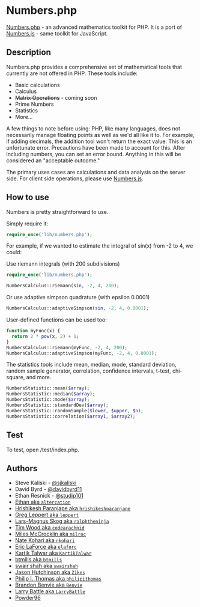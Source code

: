 # Numbers.php
[Numbers.php](https://github.com/powder96/numbers.php/) - an advanced mathematics toolkit for PHP. It is a port of [Numbers.js](https://github.com/sjkaliski/numbers.js/) - same toolkit for JavaScript.

## Description

Numbers.php provides a comprehensive set of mathematical tools that currently are not offered in PHP.  These tools include:

* Basic calculations
* Calculus
* <s>Matrix Operations</s> - coming soon
* Prime Numbers
* Statistics
* More...

A few things to note before using: PHP, like many languages, does not necessarily manage floating points as well as we'd all like it to. For example, if adding decimals, the addition tool won't return the exact value. This is an unfortunate error. Precautions have been made to account for this. After including numbers, you can set an error bound. Anything in this will be considered an "acceptable outcome."

The primary uses cases are calculations and data analysis on the server side. For client side operations, please use [Numbers.js](https://github.com/sjkaliski/numbers.js/).

## How to use

Numbers is pretty straightforward to use.

Simply require it:
```php
require_once('lib/numbers.php');
```

For example, if we wanted to estimate the integral of sin(x) from -2 to 4, we could:

Use riemann integrals (with 200 subdivisions)
```php
require_once('lib/numbers.php');

NumbersCalculus::riemann(sin, -2, 4, 200);
```

Or use adaptive simpson quadrature (with epsilon 0.0001)

```php
NumbersCalculus::adaptiveSimpson(sin, -2, 4, 0.0001);
```

User-defined functions can be used too:

```php
function myFunc(x) {
  return 2 * pow(x, 2) + 1;
}
NumbersCalculus::riemann(myFunc, -2, 4, 200);
NumbersCalculus::adaptiveSimpson(myFunc, -2, 4, 0.0001);
```

<!--
Now say we wanted to run some matrix calculations:

We can add two matrices

```javascript
var array1 = [0, 1, 2];
var array2 = [3, 4, 5];

numbers.matrix.addition(array1, array2);
```

We can transpose a matrix

```javascript
numbers.matrix.transpose(array);
```

Numbers also includes some basic prime number analysis.  We can check if a number is prime:

```javascript
//basic check
numbers.prime.simple(number);

//elliptic analysis (good for huge numbers)
numbers.prime.elliptic(number);
```
-->

The statistics tools include mean, median, mode, standard deviation, random sample generator, correlation, confidence intervals, t-test, chi-square, and more.

```php
NumbersStatistic::mean($array);
NumbersStatistic::median($array);
NumbersStatistic::mode($array);
NumbersStatistic::standardDev($array);
NumbersStatistic::randomSample($lower, $upper, $n);
NumbersStatistic::correlation($array1, $array2);
```

## Test

To test, open /test/index.php.

## Authors
* Steve Kaliski - [@sjkaliski](http://twitter.com/sjkaliski)
* David Byrd - [@davidbyrd11](http://twitter.com/davidbyrd11)
* Ethan Resnick - [@studip101](http://twitter.com/studip101)
* [Ethan aka `altercation`](https://github.com/altercation)
* [Hrishikesh Paranjape aka `hrishikeshparanjape`](https://github.com/hrishikeshparanjape)
* [Greg Leppert aka `leppert`](https://github.com/leppert)
* [Lars-Magnus Skog aka `ralphtheninja`](https://github.com/ralphtheninja)
* [Tim Wood aka `codearachnid`](https://github.com/codearachnid)
* [Miles McCrocklin aka `milroc`](https://github.com/milroc)
* [Nate Kohari aka `nkohari`](https://github.com/nkohari)
* [Eric LaForce aka `elaforc`](https://github.com/elaforc)
* [Kartik Talwar aka `KartikTalwar`](https://github.com/KartikTalwar)
* [btmills aka `btmills`](https://github.com/btmills)
* [swair shah aka `swairshah`](https://github.com/swairshah)
* [Jason Hutchinson aka `Zikes`](https://github.com/Zikes)
* [Philip I. Thomas aka `philipithomas`](https://github.com/philipithomas)
* [Brandon Benvie aka `Benvie`](https://github.com/Benvie)
* [Larry Battle aka `LarryBattle`](https://github.com/LarryBattle)
* [Powder96](https://github.com/powder96/)
